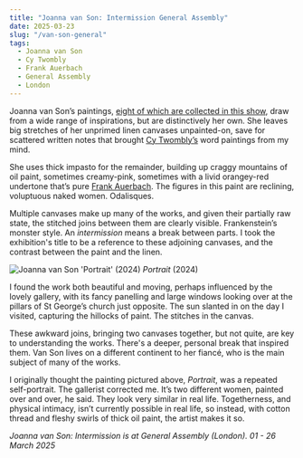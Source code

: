```yaml
---
title: "Joanna van Son: Intermission General Assembly"
date: 2025-03-23
slug: "/van-son-general"
tags:
  - Joanna van Son
  - Cy Twombly
  - Frank Auerbach
  - General Assembly
  - London
---
```


Joanna van Son’s paintings, [eight of which are collected in this show](https://www.generalassemblylondon.com/exhibitions/23-intermission-joanna-van-son/), draw from a wide range of inspirations, but are distinctively her own. She leaves big stretches of her unprimed linen canvases unpainted-on, save for scattered written notes that brought [Cy Twombly’s](https://artangled.com/tags/cy-twombly/) word paintings from my mind.

She uses thick impasto for the remainder, building up craggy mountains of oil paint, sometimes creamy-pink, sometimes with a livid orangey-red undertone that’s pure [Frank Auerbach](https://artangled.com/tags/frank-auerbach/). The figures in this paint are reclining, voluptuous naked women. Odalisques.

Multiple canvases make up many of the works, and given their partially raw state, the stitched joins between them are clearly visible. Frankenstein’s monster style. An _intermission_ means a break between parts. I took the exhibition's title to be a reference to these adjoining canvases, and the contrast between the paint and the linen.

![Joanna van Son 'Portrait' (2024)](/van-son-general-1.jpeg)
_Portrait_ (2024)

I found the work both beautiful and moving, perhaps influenced by the lovely gallery, with its fancy panelling and large windows looking over at the pillars of St George’s church just opposite. The sun slanted in on the day I visited, capturing the hillocks of paint. The stitches in the canvas.

These awkward joins, bringing two canvases together, but not quite, are key to understanding the works. There's a deeper, personal break that inspired them. Van Son lives on a different continent to her fiancé, who is the main subject of many of the works.

I originally thought the painting pictured above, _Portrait_, was a repeated self-portrait. The gallerist corrected me. It’s two different women, painted over and over, he said. They look very similar in real life. Togetherness, and physical intimacy, isn’t currently possible in real life, so instead, with cotton thread and fleshy swirls of thick oil paint, the artist makes it so.

_Joanna van Son: Intermission is at General Assembly (London). 01 - 26 March 2025_

